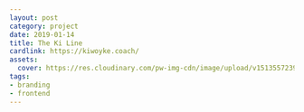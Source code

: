```yaml
---
layout: post
category: project
date: 2019-01-14
title: The Ki Line
cardlink: https://kiwoyke.coach/
assets:
  cover: https://res.cloudinary.com/pw-img-cdn/image/upload/v1513557239/okok/albumregistry-new-profile-2500w.jpg
tags: 
- branding
- frontend
---
```

